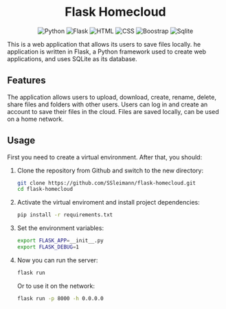 <h1 align="center">Flask Homecloud</h1>
<p align="center">
    <img src="https://img.shields.io/badge/Python-3776AB?style=for-the-badge&logo=python&logoColor=white" alt="Python">
    <img src="https://img.shields.io/badge/Flask-000000?style=for-the-badge&logo=flask&logoColor=white" alt="Flask">
    <img src="https://img.shields.io/badge/HTML5-E34F26?style=for-the-badge&logo=html5&logoColor=white" alt="HTML">
    <img src="https://img.shields.io/badge/CSS3-1572B6?style=for-the-badge&logo=css3&logoColor=white" alt="CSS">
    <img src="https://img.shields.io/badge/Bootstrap-563D7C?style=for-the-badge&logo=bootstrap&logoColor=white" alt="Boostrap">
    <img src="https://img.shields.io/badge/SQLite-07405E?style=for-the-badge&logo=sqlite&logoColor=white" alt="Sqlite">
</p>

This is a web application that allows its users to save files locally. he application is written in Flask, a Python framework used to create web applications, and uses SQLite as its database.</p>

## Features

The application allows users to upload, download, create, rename, delete, share files and folders with other users. Users can log in and create an account to save their files in the cloud. Files are saved locally, can be used on a home network.

## Usage

First you need to create a virtual environment. After that, you should:

1. Clone the repository from Github and switch to the new directory:

   ```bash
   git clone https://github.com/SSleimann/flask-homecloud.git
   cd flask-homecloud
   ```

2. Activate the virtual enviroment and install project dependencies:

   ```bash
   pip install -r requirements.txt
    ```

3. Set the environment variables:

   ```bash
   export FLASK_APP=__init__.py
   export FLASK_DEBUG=1
   ```

4. Now you can run the server:

   ```bash
   flask run
   ```

   Or to use it on the network:

   ```bash
   flask run -p 8000 -h 0.0.0.0
   ```
